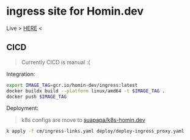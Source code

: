 # ingress site for Homin.dev

Live > [HERE](https://homin.dev/ingress) <

## CICD

> Currently CICD is manual :(

Integration:

```bash 
export IMAGE_TAG=gcr.io/homin-dev/ingress:latest 
docker buildx build --platform linux/amd64 -t $IMAGE_TAG .
docker push $IMAGE_TAG
```

Deployment:

> k8s configs are move to [suapapa/k8s-homin.dev](https://github.com/suapapa/k8s-homin.dev)

```bash
k apply -f cm/ingress-links.yaml deploy/deploy-ingress_proxy.yaml
```